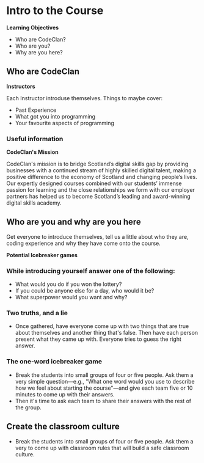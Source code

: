 # Intro to the Course

**Learning Objectives**
* Who are CodeClan?
* Who are you?
* Why are you here?


## Who are CodeClan 

**Instructors**

Each Instructor introduse themselves. Things to maybe cover:
* Past Experience 
* What got you into programming
* Your favourite aspects of programming

### Useful information

**CodeClan's Mission**

CodeClan's mission is to bridge Scotland’s digital skills gap by providing businesses with a continued stream of highly skilled digital talent, making a positive difference to the economy of Scotland and changing people’s lives. Our expertly designed courses combined with our students’ immense passion for learning and the close relationships we form with our employer partners has helped us to become Scotland’s leading and award-winning digital skills academy.

## Who are you and why are you here

Get everyone to introduce themselves, tell us a little about who they are, coding experience and why they have come onto the course. 

**Potential Icebreaker games**

### While introducing yourself answer one of the following:
* What would you do if you won the lottery?
* If you could be anyone else for a day, who would it be?
* What superpower would you want and why?

### Two truths, and a lie
* Once gathered, have everyone come up with two things that are true about themselves and another thing that's false. Then have each person present what they came up with.
Everyone tries to guess the right answer.

### The one-word icebreaker game
* Break the students into small groups of four or five people. Ask them a very simple question—e.g., "What one word would you use to describe how we feel about starting the course"—and give each team five or 10 minutes to come up with their answers.
* Then it's time to ask each team to share their answers with the rest of the group. 


## Create the classroom culture
* Break the students into small groups of four or five people. Ask them a very to come up with classroom rules that will build a safe classroom culture.
